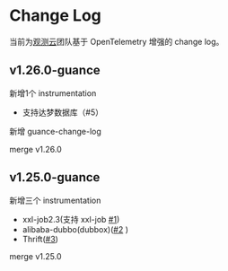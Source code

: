 # Change Log

当前为[观测云](https://www.guance.com/)团队基于 OpenTelemetry 增强的 change log。

## v1.26.0-guance

新增1个 instrumentation
- 支持达梦数据库（#5）


新增 guance-change-log

merge v1.26.0

## v1.25.0-guance

新增三个 instrumentation

- xxl-job2.3(支持 xxl-job [#1](https://github.com/GuanceCloud/opentelemetry-java-instrumentation/issues/1))
- alibaba-dubbo(dubbox)([#2](https://github.com/GuanceCloud/opentelemetry-java-instrumentation/issues/2) )
- Thrift([#3](https://github.com/GuanceCloud/opentelemetry-java-instrumentation/issues/3))

merge v1.25.0

